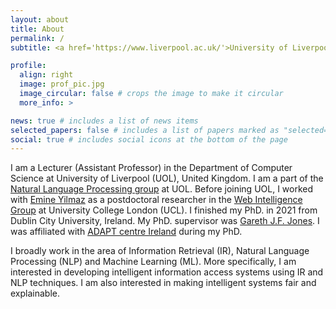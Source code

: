 ```yaml
---
layout: about
title: About
permalink: /
subtitle: <a href='https://www.liverpool.ac.uk/'>University of Liverpool</a>. Address. Contacts. Moto. Etc.

profile:
  align: right
  image: prof_pic.jpg
  image_circular: false # crops the image to make it circular
  more_info: >

news: true # includes a list of news items
selected_papers: false # includes a list of papers marked as "selected={true}"
social: true # includes social icons at the bottom of the page
---
```


I am a Lecturer (Assistant Professor) in the Department of Computer Science at University of Liverpool (UOL), United Kingdom. I am a part of the [Natural Language Processing group](https://livnlp.github.io/) at UOL. Before joining UOL, I worked with [Emine Yilmaz](https://sites.google.com/site/emineyilmaz/home/) as a postdoctoral researcher in the [Web Intelligence Group](https://wi.cs.ucl.ac.uk/) at University College London (UCL). I finished my PhD. in 2021 from Dublin City University, Ireland. My PhD. supervisor was [Gareth J.F. Jones](https://www.computing.dcu.ie/~gjones). I was affiliated with [ADAPT centre Ireland](https://www.adaptcentre.ie/) during my PhD.

I broadly work in the area of Information Retrieval (IR), Natural Language Processing (NLP) and Machine Learning (ML). More specifically, I am interested in developing intelligent information access systems using IR and NLP techniques. I am also interested in making intelligent systems fair and explainable.
